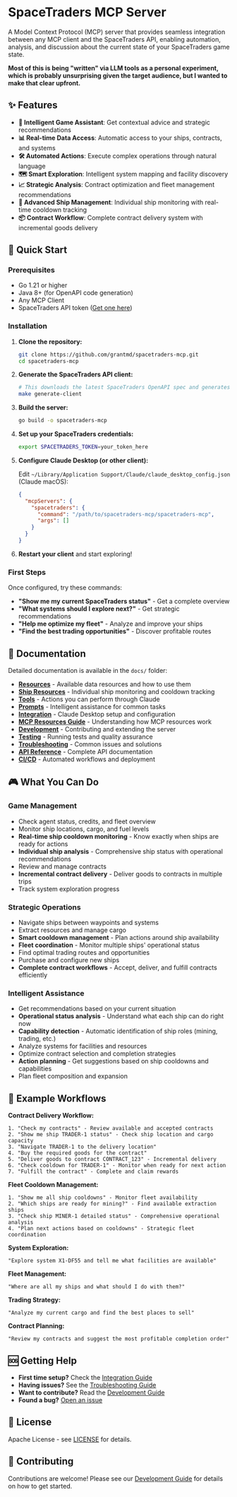 # SpaceTraders MCP Server

A Model Context Protocol (MCP) server that provides seamless integration between any MCP client and the SpaceTraders API, enabling automation, analysis, and discussion about the current state of your SpaceTraders game state.

**Most of this is being "written" via LLM tools as a personal experiment, which is probably unsurprising given the target audience, but I wanted to make that clear upfront.**

## ✨ Features

- **🤖 Intelligent Game Assistant**: Get contextual advice and strategic recommendations
- **📊 Real-time Data Access**: Automatic access to your ships, contracts, and systems
- **🛠️ Automated Actions**: Execute complex operations through natural language
- **🗺️ Smart Exploration**: Intelligent system mapping and facility discovery
- **📈 Strategic Analysis**: Contract optimization and fleet management recommendations
- **🚢 Advanced Ship Management**: Individual ship monitoring with real-time cooldown tracking
- **📦 Contract Workflow**: Complete contract delivery system with incremental goods delivery

## 🚀 Quick Start

### Prerequisites

- Go 1.21 or higher
- Java 8+ (for OpenAPI code generation)
- Any MCP Client
- SpaceTraders API token ([Get one here](https://spacetraders.io))

### Installation

1. **Clone the repository:**
   ```bash
   git clone https://github.com/grantmd/spacetraders-mcp.git
   cd spacetraders-mcp
   ```

2. **Generate the SpaceTraders API client:**
   ```bash
   # This downloads the latest SpaceTraders OpenAPI spec and generates the Go client
   make generate-client
   ```

3. **Build the server:**
   ```bash
   go build -o spacetraders-mcp
   ```

4. **Set up your SpaceTraders credentials:**
   ```bash
   export SPACETRADERS_TOKEN=your_token_here
   ```

5. **Configure Claude Desktop (or other client):**

   Edit `~/Library/Application Support/Claude/claude_desktop_config.json` (Claude macOS):
   ```json
   {
     "mcpServers": {
       "spacetraders": {
         "command": "/path/to/spacetraders-mcp/spacetraders-mcp",
         "args": []
       }
     }
   }
   ```

4. **Restart your client** and start exploring!

### First Steps

Once configured, try these commands:

- **"Show me my current SpaceTraders status"** - Get a complete overview
- **"What systems should I explore next?"** - Get strategic recommendations
- **"Help me optimize my fleet"** - Analyze and improve your ships
- **"Find the best trading opportunities"** - Discover profitable routes

## 📖 Documentation

Detailed documentation is available in the `docs/` folder:

- **[Resources](docs/resources.md)** - Available data resources and how to use them
- **[Ship Resources](docs/SHIP_RESOURCES.md)** - Individual ship monitoring and cooldown tracking
- **[Tools](docs/tools.md)** - Actions you can perform through Claude
- **[Prompts](docs/prompts.md)** - Intelligent assistance for common tasks
- **[Integration](docs/integration.md)** - Claude Desktop setup and configuration
- **[MCP Resources Guide](docs/mcp-resources.md)** - Understanding how MCP resources work
- **[Development](docs/development.md)** - Contributing and extending the server
- **[Testing](docs/testing.md)** - Running tests and quality assurance
- **[Troubleshooting](docs/troubleshooting.md)** - Common issues and solutions
- **[API Reference](docs/api-reference.md)** - Complete API documentation
- **[CI/CD](docs/cicd.md)** - Automated workflows and deployment

## 🎮 What You Can Do

### Game Management
- Check agent status, credits, and fleet overview
- Monitor ship locations, cargo, and fuel levels
- **Real-time ship cooldown monitoring** - Know exactly when ships are ready for actions
- **Individual ship analysis** - Comprehensive ship status with operational recommendations
- Review and manage contracts
- **Incremental contract delivery** - Deliver goods to contracts in multiple trips
- Track system exploration progress

### Strategic Operations
- Navigate ships between waypoints and systems
- Extract resources and manage cargo
- **Smart cooldown management** - Plan actions around ship availability
- **Fleet coordination** - Monitor multiple ships' operational status
- Find optimal trading routes and opportunities
- Purchase and configure new ships
- **Complete contract workflows** - Accept, deliver, and fulfill contracts efficiently

### Intelligent Assistance
- Get recommendations based on your current situation
- **Operational status analysis** - Understand what each ship can do right now
- **Capability detection** - Automatic identification of ship roles (mining, trading, etc.)
- Analyze systems for facilities and resources
- Optimize contract selection and completion strategies
- **Action planning** - Get suggestions based on ship cooldowns and capabilities
- Plan fleet composition and expansion

## 🔗 Example Workflows

**Contract Delivery Workflow:**
```
1. "Check my contracts" - Review available and accepted contracts
2. "Show me ship TRADER-1 status" - Check ship location and cargo capacity
3. "Navigate TRADER-1 to the delivery location"
4. "Buy the required goods for the contract"
5. "Deliver goods to contract CONTRACT_123" - Incremental delivery
6. "Check cooldown for TRADER-1" - Monitor when ready for next action
7. "Fulfill the contract" - Complete and claim rewards
```

**Fleet Cooldown Management:**
```
1. "Show me all ship cooldowns" - Monitor fleet availability
2. "Which ships are ready for mining?" - Find available extraction ships
3. "Check ship MINER-1 detailed status" - Comprehensive operational analysis
4. "Plan next actions based on cooldowns" - Strategic fleet coordination
```

**System Exploration:**
```
"Explore system X1-DF55 and tell me what facilities are available"
```

**Fleet Management:**
```
"Where are all my ships and what should I do with them?"
```

**Trading Strategy:**
```
"Analyze my current cargo and find the best places to sell"
```

**Contract Planning:**
```
"Review my contracts and suggest the most profitable completion order"
```

## 🆘 Getting Help

- **First time setup?** Check the [Integration Guide](docs/integration.md)
- **Having issues?** See the [Troubleshooting Guide](docs/troubleshooting.md)
- **Want to contribute?** Read the [Development Guide](docs/development.md)
- **Found a bug?** [Open an issue](https://github.com/grantmd/spacetraders-mcp/issues)

## 📜 License

Apache License - see [LICENSE](LICENSE) for details.

## 🤝 Contributing

Contributions are welcome! Please see our [Development Guide](docs/development.md) for details on how to get started.
